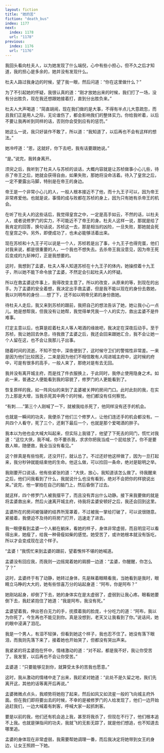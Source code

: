 ```yaml
---
layout: fiction
title: "她的苦"
fiction: "death_bus"
index: 1177
next:
  index: 1178
  url: "1178"
previous:
  index: 1176
  url: "1176"
---
```

我回头看向杜夫人，以为她发现了什么端倪，心中有些小担心，但不久之后才知道，我的担心是多余的，她并没有发现什么。

杜夫人路过我身边的时候，望了我一眼，然后问道：“你在这里做什么？”

为了不引起她的怀疑，我很认真的道：“刚才放她出来的时候，我们打了一场，没有分出胜负，现在我还想跟她接着打，直到分出胜负来。”

杜夫人大声喝道：“简直胡闹，现在我们做的是大事，不得有半点儿大意疏忽，而且我们正是用人之际，无论谁伤了，都会影响我们的整体实力。你给我听着，以后不要让我再听到同样的话，否则你会受到应有的惩罚。”

她这么一说，我只好装作不敢了，所以道：“我知道了，以后再也不会有这样的想法。”

她冷哼道：“恩，这就好，你下去吧，我有话要跟她说。”

“是。”说完，我转身离开。

须臾之后，我听到了杜夫人与苏桢的谈话，大概内容就是让苏桢做事小心儿些，待杀了帝王之后，她就会获得自由，如果失败，那她将没命活着。待入了皇宫之后，一定不要露出马脚，特别是在帝王的身边。

帝王是一个非常小心儿的人，一般人根本接近不了他，而十九王子可以，因为帝王非常疼爱他。也就是说，事情的成与败都在苏桢的身上，因为只有她有杀帝王的机会。

在听了杜夫人的这些话后，我觉得皇宫之中，一定是高手如云，不然的话，以杜夫人，或者说修罗门的实力，不可能近不了帝王的身。杜夫人这样一说，那就是给了我肯定的回答，换句话说，苏桢这一去，那是相当的凶险，一旦失败，那她就会死在皇宫之中。另外，即便成功了，也未必能够活着出来。

现在苏桢和十九王子可以说是一个人，苏桢若是出了事，十九王子也得完蛋，他们对我来说，都是很重要的人，一个我也不想失去。去杀帝王我没意见，因为帝王死后变成的九斩神灯，正是我想要的。

这时，我想到了孟婆，杜夫人等人知道苏桢在十九王子的体内，她操控着十九王子，所以她不能下命令放了孟婆，不然定会引起杜夫人的怀疑。

所以在救孟婆这件事上，我得改变主意了。所以的改变，从原来的等，到现在的出手。为了孟婆的安全着想，我决定出手救孟婆，但是我不能以现在的身份去救她，我以刘明布的身份……想了下，还不如以明帝兄弟的身份救她。

待杜夫人走后，我又来到苏桢的跟前，我把自己的想法告诉了她，她让我小心一点儿。她是想帮我，但我没有让她帮，我觉得单凭我一个人的实力，救出孟婆不是件难事。

打定主意以后，也算是趁着杜夫人等人喝酒的缘故吧，我决定在深夜后动手。至于苏桢，我让她回去休息，待我救了孟婆之后，我还会回来跟她汇合，我不会让她一个人留在这，也不会让我那儿子出事。

随着时间的流逝，不知不觉中，深夜便到了，这时候守卫们的警惕性非常差。一来是因为他们比较困乏，二来是因为他们不相信敢有人闯进城主府中，这时候的府中，可是有很多的高手，一般人来了，那绝对是有去无回。

我并没有离开城主府，而是找了件衣服换上，于此同时，我停止使用隐身之术。如此一来，普通之人便能看到我的容貌了，修罗门的人更能看到了。

恢复原样的我，如一阵风似的来到了孟婆被关押的房间门口。此时此刻的我，在实力上那是大增，当我杀死其中两个的时候，他们都没有任何察觉。

“有刺……”第三个人刚喊了一下，就被我给杀死了，他同样没有还手的机会。

也就是一瞬间的功夫，我便杀了他们三个修罗人，让他们连还手的机会都没有。一共四个人看守，死了三个，还剩下最后一个，也就是那个爱喝酒的胖子。

我本以为他也会大喊大叫起来，但实际上我错了，他望了下死去的同门，慌忙对我道：“这位大侠，我不喊，你不要杀我，求求你把我当成一个屁给放了。你不是要救人嘛，随便救，我全当没有看见。”

这个胖真是有些怕死，还没开打，就认怂了。不过还好他这样做了，因为一旦打起来，我分秒钟就能结束他的生命。他这么做，可以捡回一条命，绝对是聪明之举。

我刚要开口说话，他有些紧张的道：“大侠，放心，我知道该怎么做了。待我醒来之后，他们问我看到了什么，我就说什么也没有看到，绝对不会把你的样貌说出来。”说完，他一掌拍在自己的脑门上，然后昏倒了过去。

就这样，四个修罗门人被我摆平了，而且没有弄出什么动静。接下来我要做的就是将孟婆救出来，然后火速离开城主府，待我将孟婆安顿好之后，我还会回到这里。

孟婆所在的房间被强硬的结界所笼罩着，不过被我一掌给打破了，可以说很随意。紧接着，我便迫不及待的将房门打开，迅速走了进去。

我一眼便看到孟婆一个人躺在躺床，看她的样子，身体非常虚弱，而且明显可以看得出来，她瘦了，给我一种骨瘦如柴的感觉。她受苦了，或许她根本就没有饭吃，所以才会变成现在这个样子。

“孟婆！”我慌忙来到孟婆的跟前，望着憔悴不堪的她喊道。

孟婆没有回应我，而我则一边摇晃着她的肩膀一边道：“孟婆，你醒醒，你怎么了？”

这时，孟婆终于有了动静，她转过身体，先是眯着眼睛看我，当她看到是我时，眼睛立马睁的大大的，她有些惊喜万分的站起身道：“阿布，你是阿布？”

她刚站起身，却倒了下去，她的身体实在是太虚弱了，虚弱到让我心疼。眼看她要倒下去，我赶紧抱住了她道：“我是阿布，我没有死。”

孟婆望着我，伸出苍白无力的手，抚摸着我的脸庞，十分吃力的道：“阿布，我以为你死了，今生再也不能见到你。真是没想到，老天又让我看到了你。”说话间，她的眼中浸满了泪花。

我是一个男人，有泪不轻弹，但看到她这个样子，我也忍不住了。她没有落下眼泪，而我则先落下来了，接着她也开始哭了，但都没有哭出声来。

我紧紧的将孟婆抱在怀中，情绪激动的道：“对不起，都是我不好，我让你受苦了。我发誓，以后再也不会让你受苦。”

孟婆道：“只要能够见到你，就算受太多的苦我也愿意。”

这时，我从激动的情绪中走了出来，我赶紧对她道：“此处不是久留之地，我们先离开这，其他的话等离开后再说。”

孟婆微微点点头，我顺势将她抱了起来，然后如风又如流星一般的飞向城主府外面。但在我们即将要出去的时候，不幸的是被修罗门的人给发现了，他们一边开始追赶我们，一边大喊着有刺客，呼喊大家一起抓刺客。

要是以前的我，他们还有机会追上我，甚至将我杀了，但现在不行了，他们根本追不上我。也就是弹指间的功夫，我就飞的无影无踪了，就是他们想追，也不知道去哪里追。

孟婆的身体现在非常虚弱，我需要帮她调理一番，而后我决定将她带到女王的身边，让女王照顾一下她。